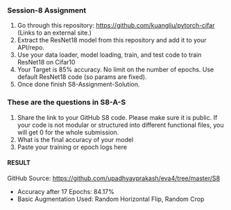 ### **Session-8 Assignment**

1. Go through this repository: https://github.com/kuangliu/pytorch-cifar (Links to an external site.)
2. Extract the ResNet18 model from this repository and add it to your API/repo. 
3. Use your data loader, model loading, train, and test code to train ResNet18 on Cifar10
4. Your Target is 85% accuracy. No limit on the number of epochs. Use default ResNet18 code (so params are fixed). 
5. Once done finish S8-Assignment-Solution. 
 

### **These are the questions in S8-A-S**

1. Share the link to your GitHub S8 code. Please make sure it is public. If your code is not modular or structured into different functional files, you will get 0 for the whole submission.
2. What is the final accuracy of your model
3. Paste your training or epoch logs here

#### **RESULT**
GitHub Source: https://github.com/upadhyayprakash/eva4/tree/master/S8
- Accuracy after 17 Epochs: 84.17%
- Basic Augmentation Used: Random Horizontal Flip, Random Crop
